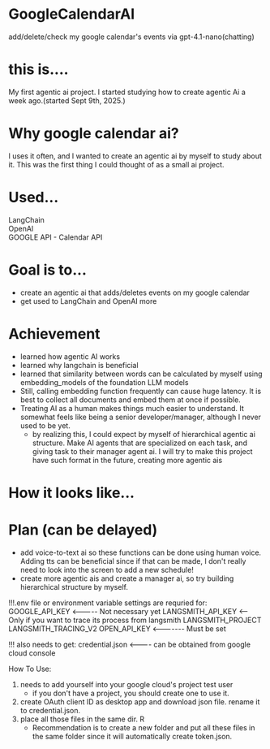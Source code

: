 # GoogleCalendarAI
add/delete/check my google calendar's events via gpt-4.1-nano(chatting)

# this is....
My first agentic ai project. I started studying how to create agentic Ai a week ago.(started Sept 9th, 2025.)

# Why google calendar ai?
I uses it often, and I wanted to create an agentic ai by myself to study about it. This was the first thing I could thought of as a small ai project.

# Used...
LangChain</br>
OpenAI</br>
GOOGLE API - Calendar API</br>

# Goal is to...
- create an agentic ai that adds/deletes events on my google calendar
- get used to LangChain and OpenAI more

# Achievement
- learned how agentic AI works
- learned why langchain is beneficial
- learned that similarity between words can be calculated by myself using embedding_models of the foundation LLM models
- Still, calling embedding function frequently can cause huge latency. It is best to collect all documents and embed them at once if possible.
- Treating AI as a human makes things much easier to understand. It somewhat feels like being a senior developer/manager, although I never used to be yet.
    - by realizing this, I could expect by myself of hierarchical agentic ai structure. Make AI agents that are specialized on each task, and giving task to their manager agent ai. I will try to make this project have such format in the future, creating more agentic ais

# How it looks like...


# Plan (can be delayed)
- add voice-to-text ai so these functions can be done using human voice. Adding tts can be beneficial since if that can be made, I don't really need to look into the screen to add a new schedule!
- create more agentic ais and create a manager ai, so try building hierarchical structure by myself.

!!!.env file or environment variable settings are requried for:
GOOGLE_API_KEY <----- Not necessary yet
LANGSMITH_API_KEY <-- Only if you want to trace its process from langsmith
LANGSMITH_PROJECT
LANGSMITH_TRACING_V2
OPEN_API_KEY <------- Must be set

!!! also needs to get:
credential.json <---- can be obtained from google cloud console

How To Use:
1. needs to add yourself into your google cloud's project test user
     - if you don't have a project, you should create one to use it.
2. create OAuth client ID as desktop app and download json file. rename it to credential.json.
3. place all those files in the same dir. R
     - Recommendation is to create a new folder and put all these files in the same folder since it will automatically create token.json.
